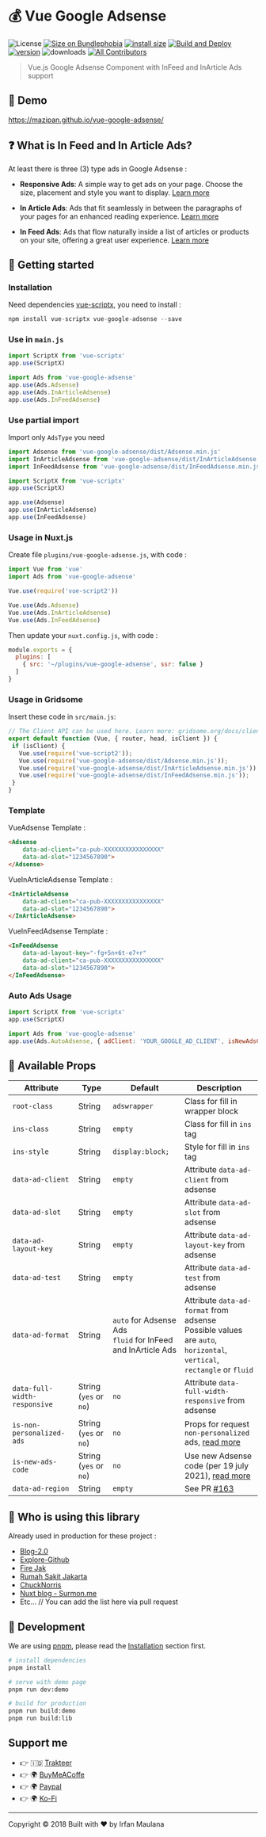 # 💰 Vue Google Adsense

![License](https://img.shields.io/github/license/mazipan/vue-google-adsense.svg?maxAge=3600) [![Size on Bundlephobia](https://badgen.net/bundlephobia/minzip/vue-google-adsense)](https://bundlephobia.com/result?p=vue-google-adsense) [![install size](https://packagephobia.com/badge?p=vue-google-adsense)](https://packagephobia.com/result?p=vue-google-adsense) [![Build and Deploy](https://github.com/mazipan/vue-google-adsense/actions/workflows/deploy.yml/badge.svg)](https://github.com/mazipan/vue-google-adsense/actions/workflows/deploy.yml) [![version](https://img.shields.io/npm/v/vue-google-adsense.svg?maxAge=60)](https://www.npmjs.com/package/vue-google-adsense) ![downloads](https://img.shields.io/npm/dt/vue-google-adsense.svg?maxAge=3600) [![All Contributors](https://img.shields.io/github/contributors/mazipan/vue-google-adsense)](#contributors)

> Vue.js Google Adsense Component with InFeed and InArticle Ads support

## 🎉 Demo

https://mazipan.github.io/vue-google-adsense/

## :question: What is In Feed and In Article Ads?

At least there is three (3) type ads in Google Adsense :

- **Responsive Ads**: A simple way to get ads on your page. Choose the size, placement and style you want to display. [Learn more](https://support.google.com/adsense/answer/6002575?hl=en_GB)

- **In Article Ads**: Ads that fit seamlessly in between the paragraphs of your pages for an enhanced reading experience. [Learn more](https://support.google.com/adsense/answer/7320112?hl=en_GB)

- **In Feed Ads**: Ads that flow naturally inside a list of articles or products on your site, offering a great user experience. [Learn more](https://support.google.com/adsense/answer/7171765?hl=en_GB)

## 🚀 Getting started

### Installation

Need dependencies [vue-scriptx](https://www.npmjs.com/package/vue-scriptx), you need to install :

```javascript
npm install vue-scriptx vue-google-adsense --save
```

### Use in `main.js`

```javascript
import ScriptX from 'vue-scriptx'
app.use(ScriptX)

import Ads from 'vue-google-adsense'
app.use(Ads.Adsense)
app.use(Ads.InArticleAdsense)
app.use(Ads.InFeedAdsense)
```

### Use partial import

Import only `AdsType` you need

```javascript
import Adsense from 'vue-google-adsense/dist/Adsense.min.js'
import InArticleAdsense from 'vue-google-adsense/dist/InArticleAdsense.min.js'
import InFeedAdsense from 'vue-google-adsense/dist/InFeedAdsense.min.js'

import ScriptX from 'vue-scriptx'
app.use(ScriptX)

app.use(Adsense)
app.use(InArticleAdsense)
app.use(InFeedAdsense)
```

### Usage in Nuxt.js

Create file `plugins/vue-google-adsense.js`, with code :

 ```javascript
import Vue from 'vue'
import Ads from 'vue-google-adsense'

Vue.use(require('vue-script2'))

Vue.use(Ads.Adsense)
Vue.use(Ads.InArticleAdsense)
Vue.use(Ads.InFeedAdsense)
```

Then update your `nuxt.config.js`, with code :

```javascript
module.exports = {
  plugins: [
    { src: '~/plugins/vue-google-adsense', ssr: false }
  ]
}
```

### Usage in Gridsome

Insert these code in `src/main.js`:

 ```javascript
// The Client API can be used here. Learn more: gridsome.org/docs/client-api
export default function (Vue, { router, head, isClient }) {
  if (isClient) {
	Vue.use(require('vue-script2'));
	Vue.use(require('vue-google-adsense/dist/Adsense.min.js'));
	Vue.use(require('vue-google-adsense/dist/InArticleAdsense.min.js'));
	Vue.use(require('vue-google-adsense/dist/InFeedAdsense.min.js'));
  }
}
```

### Template

VueAdsense Template :

```html
<Adsense
    data-ad-client="ca-pub-XXXXXXXXXXXXXXXX"
    data-ad-slot="1234567890">
</Adsense>
```

VueInArticleAdsense Template :

```html
<InArticleAdsense
    data-ad-client="ca-pub-XXXXXXXXXXXXXXXX"
    data-ad-slot="1234567890">
</InArticleAdsense>
```

VueInFeedAdsense Template :

```html
<InFeedAdsense
    data-ad-layout-key="-fg+5n+6t-e7+r"
    data-ad-client="ca-pub-XXXXXXXXXXXXXXXX"
    data-ad-slot="1234567890">
</InFeedAdsense>
```
### Auto Ads Usage

```js
import ScriptX from 'vue-scriptx'
app.use(ScriptX)

import Ads from 'vue-google-adsense'
app.use(Ads.AutoAdsense, { adClient: 'YOUR_GOOGLE_AD_CLIENT', isNewAdsCode: true })
```

## :gift: Available Props

| Attribute          | Type        |Default       | Description                          	  |
|------------------- |------------ |--------------|---------------------------------------	|
| `root-class`         | String      | `adswrapper` | Class for fill in wrapper block          |
| `ins-class`          | String      | `empty`      | Class for fill in `ins` tag              |
| `ins-style`          | String      | `display:block;` | Style for fill in `ins` tag          |
| `data-ad-client`     | String      | `empty`      | Attribute `data-ad-client` from adsense |
| `data-ad-slot`       | String      | `empty`      | Attribute `data-ad-slot` from adsense   |
| `data-ad-layout-key` | String      | `empty`      | Attribute `data-ad-layout-key` from adsense |
| `data-ad-test`       | String      | `empty`      | Attribute `data-ad-test` from adsense |
| `data-ad-format`     | String      | `auto` for Adsense Ads<br> `fluid` for InFeed and InArticle Ads | Attribute `data-ad-format` from adsense <br> Possible values are `auto`, `horizontal`, `vertical`, `rectangle` or `fluid` |
| `data-full-width-responsive` | String (`yes` or `no`) | `no`  | Attribute `data-full-width-responsive` from adsense |
| `is-non-personalized-ads` | String (`yes` or `no`) | `no`      | Props for request `non-personalized` ads, [read more](https://support.google.com/adsense/answer/9042142?hl=en&ref_topic=7670012) |
| `is-new-ads-code` | String (`yes` or `no`) | `no`      | Use new Adsense code (per 19 july 2021), [read more](https://support.google.com/adsense/answer/10627874) |
| `data-ad-region` | String | `empty`      | See PR [#163](https://github.com/mazipan/vue-google-adsense/pull/163) |

## :metal: Who is using this library

Already used in production for these project :

+ [Blog-2.0](https://github.com/mazipan/blog-2.0)
+ [Explore-Github](https:///mazipan.github.io/explore-github)
+ [Fire Jak](https://mazipan.github.io/FireJak)
+ [Rumah Sakit Jakarta](https://mazipan.github.io/RumahSakitJakarta)
+ [ChuckNorris](https://mazipan.github.io/chucknorris)
+ [Nuxt blog - Surmon.me](https://github.com/surmon-china/surmon.me)
+ Etc... // You can add the list here via pull request

## 🏃 Development

We are using [pnpm](https://pnpm.js.org/), please read the [Installation](https://pnpm.js.org/en/installation) section first.

``` bash
# install dependencies
pnpm install

# serve with demo page
pnpm run dev:demo

# build for production
pnpm run build:demo
pnpm run build:lib
```

## Support me

- 👉 🇮🇩 [Trakteer](https://trakteer.id/mazipan?utm_source=github)
- 👉 🌍 [BuyMeACoffe](https://www.buymeacoffee.com/mazipan?utm_source=github)
- 👉 🌍 [Paypal](https://www.paypal.me/mazipan?utm_source=github)
- 👉 🌍 [Ko-Fi](https://ko-fi.com/mazipan)

---

Copyright © 2018 Built with ❤️ by Irfan Maulana
